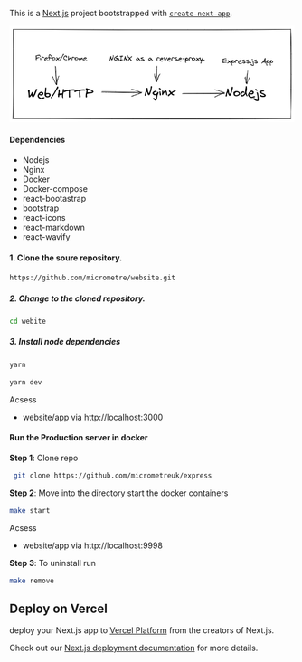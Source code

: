This is a [Next.js](https://nextjs.org/) project bootstrapped with [`create-next-app`](https://github.com/vercel/next.js/tree/canary/packages/create-next-app).

![alt tag](public/images/workflow.png )

#### Dependencies
- Nodejs
- Nginx
- Docker
- Docker-compose
- react-bootastrap
- bootstrap
- react-icons
- react-markdown
- react-wavify
#### 1. Clone the soure repository.
```bash
https://github.com/micrometre/website.git
```
##### 2. Change to the cloned repository.
```bash
cd webite
```
##### 3. Install node dependencies
```bash
yarn 
```
```bash
yarn dev
```
Acsess
- website/app via http://localhost:3000

####  Run the Production server in docker

**Step 1**: Clone  repo
```bash
 git clone https://github.com/micrometreuk/express
```

**Step 2**: Move into the directory start the docker containers
```bash
make start
```

Acsess
- website/app via http://localhost:9998

**Step 3**: To uninstall run

```bash
make remove
```

## Deploy on Vercel

 deploy your Next.js app  to  [Vercel Platform](https://vercel.com/new?utm_medium=default-template&filter=next.js&utm_source=create-next-app&utm_campaign=create-next-app-readme) from the creators of Next.js.

Check out our [Next.js deployment documentation](https://nextjs.org/docs/deployment) for more details.
